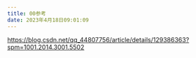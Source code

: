 ```yaml
---
title: 00参考
date: 2023年4月18日09:01:09
---
```






https://blog.csdn.net/qq_44807756/article/details/129386363?spm=1001.2014.3001.5502



